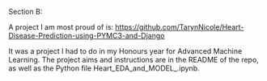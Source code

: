 Section B:

A project I am most proud of is: https://github.com/TarynNicole/Heart-Disease-Prediction-using-PYMC3-and-Django

It was a project I had to do in my Honours year for Advanced Machine Learning.
The project aims and instructions are in the README of the repo, as well as the Python file Heart_EDA_and_MODEL_.ipynb.
